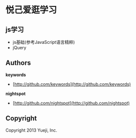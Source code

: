# 悦己爱逛学习

## js学习

* js基础(参考JavaScript语言精粹)
* jQuery


## Authors

**keywords**

+ [http://github.com/keywords](http://github.com/keywords)

**nightspot**

+ [http://github.com/nightspot](http://github.com/nightspot)


## Copyright

Copyright 2013 Yueji, Inc.